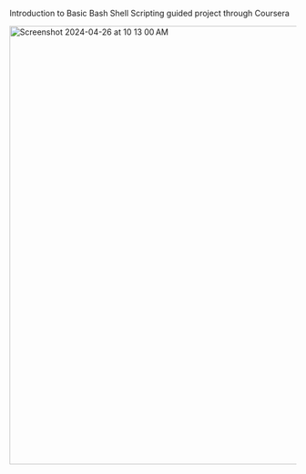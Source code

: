 Introduction to Basic Bash Shell Scripting guided project through Coursera

<img width="768" alt="Screenshot 2024-04-26 at 10 13 00 AM" src="https://github.com/bknum9/BashShellScripting/assets/92531634/10feb57f-738b-45d3-8243-2656f6412a8d">
